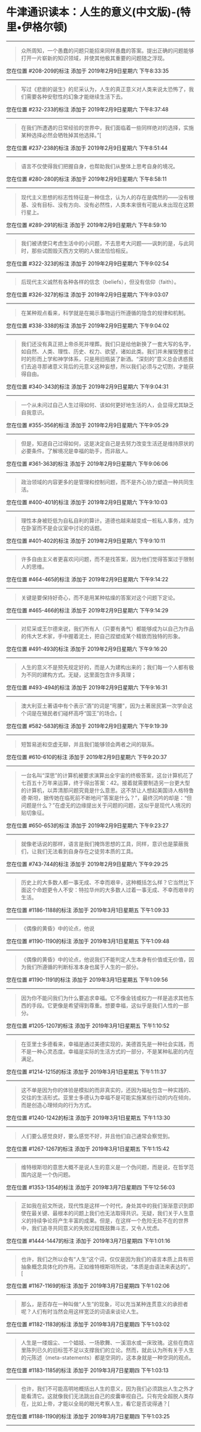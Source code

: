 # 牛津通识读本：人生的意义(中文版)-(特里•伊格尔顿)

---

> 众所周知，一个愚蠢的问题只能招来同样愚蠢的答案。提出正确的问题能够打开一片崭新的知识领域，并使其他极其重要的问题随之浮现。

您在位置 #208-209的标注 添加于 2019年2月9日星期六 下午8:33:35

---

> 写过《悲剧的诞生》的尼采认为，人生的真正意义对人类来说太恐怖了，我们需要各种安慰性的幻象才能继续生活下去。

您在位置 #232-233的标注 添加于 2019年2月9日星期六 下午8:37:48

---

> 在我们所遭遇的日常经验的世界中，我们面临着一些同样绝对的选择，实施某种选择必然会牺牲掉其他选择。”[

您在位置 #237-238的标注 添加于 2019年2月9日星期六 下午8:51:44

---

> 语言不仅使得我们把握自身，也帮助我们从整体上思考自身的境况。

您在位置 #280-280的标注 添加于 2019年2月9日星期六 下午8:58:11

---

> 现代主义思想的标志性特征是一种信念，认为人的存在是偶然的——没有根基、没有目标、没有方向、没有必然性，人类本来很有可能从未出现在这颗行星上。

您在位置 #289-291的标注 添加于 2019年2月9日星期六 下午8:59:10

---

> 我们被诱使只考虑生活中的小问题，不去思考大问题——讽刺的是，与此同时，那些试图毁灭西方文明的人做法恰恰相反。

您在位置 #322-323的标注 添加于 2019年2月9日星期六 下午9:02:54

---

> 后现代主义诚然有各种各样的信念（beliefs），但没有信仰（faith）。

您在位置 #326-327的标注 添加于 2019年2月9日星期六 下午9:03:07

---

> 在某种观点看来，科学就是在揭示事物运行所遵循的隐含的规律和机制。

您在位置 #338-338的标注 添加于 2019年2月9日星期六 下午9:04:02

---

> 我们还没有真正把上帝杀死并埋葬。我们只是给他新换了一套大写的名字，如自然、人类、理性、历史、权力、欲望，诸如此类。我们并未摧毁整套过时的形而上学和神学体系，只是用旧瓶装了新酒。“深刻的”意义总会诱惑我们去追寻那诸意义背后的元意义这种妄想，所以我们必须与之切割，才能获得自由。

您在位置 #340-343的标注 添加于 2019年2月9日星期六 下午9:04:31

---

> 一个从未问过自己人生过得如何、该如何更好地生活的人，会显得尤其缺乏自我意识。

您在位置 #355-356的标注 添加于 2019年2月9日星期六 下午9:05:29

---

> 但是，知道自己过得如何，这是决定自己是去努力改变生活还是维持原状的必要条件。了解境况是幸福的助手，而非敌人。

您在位置 #361-363的标注 添加于 2019年2月9日星期六 下午9:06:06

---

> 政治领域的内容更多的是管理和控制问题，而不是齐心协力塑造一种共同生活。

您在位置 #400-401的标注 添加于 2019年2月9日星期六 下午9:10:03

---

> 理性本身被贬低为自私自利的算计。道德也越来越变成一桩私人事务，成为在卧室而不是会议室中讨论的话题。

您在位置 #401-402的标注 添加于 2019年2月9日星期六 下午9:10:11

---

> 许多自由主义者更喜欢问问题，而不是找答案，因为他们觉得答案过于限制人的思维。

您在位置 #464-465的标注 添加于 2019年2月9日星期六 下午9:14:22

---

> 关键是要保持好奇心，而不是用某种枯燥的答案对这个问题下定论。

您在位置 #465-466的标注 添加于 2019年2月9日星期六 下午9:14:29

---

> 对尼采或王尔德来说，我们所有人（只要有勇气）都能够成为以自己为作品的伟大艺术家，手中握着泥土，把自己捏塑成某个精致而独特的形象。

您在位置 #491-493的标注 添加于 2019年2月9日星期六 下午9:16:20

---

> 人生的意义不是预先规定好的，而是人为建构出来的；我们每一个人都有极为不同的建构方式。无疑，这里面包含许多真理；

您在位置 #493-494的标注 添加于 2019年2月9日星期六 下午9:16:31

---

> 澳大利亚土著语中有个表示“酒”的词是“弯腰”，因为土著居民第一次学会这个词是在殖民者们碰杯高呼“国王”的场合。[

您在位置 #582-583的标注 添加于 2019年2月9日星期六 下午9:19:39

---

> 短暂易逝和空虚无聊，并且我们能够领会两者之间的联系。

您在位置 #610-610的标注 添加于 2019年2月9日星期六 下午9:20:37

---

> 一台名叫“深思”的计算机被要求演算出全宇宙的终极答案，这台计算机花了七百五十万年来运算，终于得出答案：42。接着就需要制造另一台更大型的计算机，以弄清那问题究竟是什么意思。这不禁让人想起美国诗人格特鲁德·斯坦，据传她在临死前不断地问“答案是什么？”，最终沉吟的却是：“但问题是什么？”在虚无的边缘提出关于问题的问题，这似乎是现代人境况的贴切象征。

您在位置 #650-653的标注 添加于 2019年2月9日星期六 下午9:23:27

---

> 就像老话说的那样，语言是我们掩饰思想的工具，同样，意识也是蒙蔽我们，让我们无法看到自身存在之徒劳本质的工具。

您在位置 #743-744的标注 添加于 2019年2月9日星期六 下午9:29:25

---

> 历史上的大多数人都一事无成、不幸而艰辛，这种概括怎么样？它当然比下面这个命题更令人不安：特拉华州的大多数人过着一事无成、不幸而艰辛的生活。

您在位置 #1186-1188的标注 添加于 2019年3月1日星期五 下午1:09:33

---

> 《偶像的黄昏》中的论点，他说

您在位置 #1190-1190的标注 添加于 2019年3月1日星期五 下午1:09:48

---

> 《偶像的黄昏》中的论点，他说我们不能判定人生本身有价值或无价值，因为我们所遵循的判断标准本身也属于人生的一部分。

您在位置 #1190-1191的标注 添加于 2019年3月1日星期五 下午1:09:56

---

> 因为你不能问我们为什么要追求幸福。它不像金钱或权力一样是追求其他东西的手段。它更像是希望得到尊重。想要幸福，这似乎是我们人性的一部分。

您在位置 #1205-1207的标注 添加于 2019年3月1日星期五 下午1:10:52

---

> 在亚里士多德看来，幸福是通过美德实现的，美德首先是一种社会实践，而不是一种心灵态度。幸福是实际的生活方式的一部分，不是某种私密的内在满足。

您在位置 #1214-1215的标注 添加于 2019年3月1日星期五 下午1:11:37

---

> 这不单是因为你的体验是模拟的而非真实的，还因为福祉包含一种实践的、交往的生活形式。亚里士多德认为幸福不是可能实施某些行动的内在倾向，而是创造心理倾向的行为方式。

您在位置 #1240-1242的标注 添加于 2019年3月1日星期五 下午1:13:30

---

> 人们要么感觉良好，要么感觉不好，并且他们自己通常会察觉到。

您在位置 #1267-1267的标注 添加于 2019年3月1日星期五 下午1:15:42

---

> 维特根斯坦的意思大概不是说人生的意义是一个伪问题，而是说，在哲学范围内这是一个伪问题。

您在位置 #1353-1354的标注 添加于 2019年3月7日星期四 下午12:56:03

---

> 正如我在前文所说，现代性是这样一个时代，身处其中的我们渐渐意识到即使在最关键、最根本的问题上我们也无法取得共识。无疑，我们关于人生意义的持续争论将产生丰富的成果。但是，在这样一个危险无处不在的世界中，我们追寻共同意义的失败过程既鼓舞斗志，又令人忧虑。

您在位置 #1444-1447的标注 添加于 2019年3月7日星期四 下午1:01:16

---

> 也许，我们之所以会有“人生”这个词，仅仅是因为我们的语言本质上具有把抽象概念具体化的作用。正如维特根斯坦所说，“本质是由语法来表达的”。[

您在位置 #1167-1169的标注 添加于 2019年3月7日星期四 下午1:02:06

---

> 那么，是否存在一种叫做“人生”的现象，可以充当某种连贯意义的承担者呢？人们有时当然会用这样宽泛的词语来谈论人生。

您在位置 #1182-1183的标注 添加于 2019年3月7日星期四 下午1:03:02

---

> 人生是一缕烟尘、一个娼妓、一场歌舞、一溪泪水或一床玫瑰。这些在商店里陈列已久的旧标签不足以支撑我们的立论。然而，就此认为所有关于人生的元陈述（meta-statements）都是空洞的，这本身就是一种空洞的观点。

您在位置 #1183-1185的标注 添加于 2019年3月7日星期四 下午1:03:13

---

> 也许，我们不可能高明地概括出人生的意义，因为我们必须跳出人生之外才能看清它。这就像我们无法跳出自己的皮囊审视自己。只有完全超脱人类存在，比如上帝，才能以全局的眼光考察人生，看它是否说得通？[

您在位置 #1188-1190的标注 添加于 2019年3月7日星期四 下午1:03:25

---

